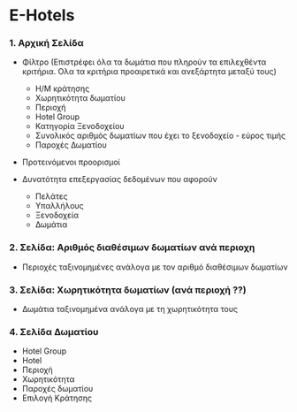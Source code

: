 # E-Hotels 

###  **1. Αρχική Σελίδα**

* Φίλτρο (Επιστρέφει όλα τα δωμάτια που πληρούν τα επιλεχθέντα κριτήρια. Ολα τα κριτήρια προαιρετικά και ανεξάρτητα μεταξύ τους)
    * Η/Μ κράτησης  
    * Χωρητικότητα δωματίου  
    * Περιοχή  
    * Hotel Group  
    * Κατηγορία Ξενοδοχείου  
    * Συνολικός αριθμός δωματίων που έχει το ξενοδοχείο - εύρος τιμής  
    * Παροχές Δωματίου   
    
  
* Προτεινόμενοι προορισμοί
  
* Δυνατότητα επεξεργασίας δεδομένων που αφορούν
    * Πελάτες
    * Υπαλλήλους
    * Ξενοδοχεία
    * Δωμάτια


###  **2. Σελίδα: Αριθμός διαθέσιμων δωματίων ανά περιοχη**

* Περιοχές ταξινομημένες ανάλογα με τον αριθμό διαθέσιμων δωματίων 


###  **3. Σελίδα: Χωρητικότητα δωματίων (ανά περιοχή ??)**

* Δωμάτια ταξινομημένα ανάλογα με τη χωρητικότητα τους


###  **4. Σελίδα Δωματίου**

* Hotel Group
* Hotel
* Περιοχή
* Χωρητικότητα
* Παροχές δωματίου
* Επιλογή Κράτησης